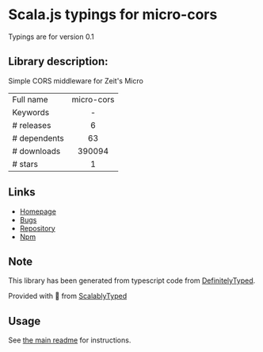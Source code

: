 
# Scala.js typings for micro-cors

Typings are for version 0.1

## Library description:
Simple CORS middleware for Zeit's Micro

|                    |                 |
| ------------------ | :-------------: |
| Full name          | micro-cors |
| Keywords           | - |
| # releases         | 6 |
| # dependents       | 63 |
| # downloads        | 390094 |
| # stars            | 1 |

## Links
- [Homepage](https://github.com/possibilities/micro-cors#readme)
- [Bugs](https://github.com/possibilities/micro-cors/issues)
- [Repository](https://github.com/possibilities/micro-cors)
- [Npm](https://www.npmjs.com/package/micro-cors)
    


## Note
This library has been generated from typescript code from [DefinitelyTyped](https://definitelytyped.org).

Provided with :purple_heart: from [ScalablyTyped](https://github.com/oyvindberg/ScalablyTyped)

## Usage
See [the main readme](../../readme.md) for instructions.


